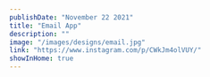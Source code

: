 ```yaml
---
publishDate: "November 22 2021"
title: "Email App"
description: ""
image: "/images/designs/email.jpg"
link: "https://www.instagram.com/p/CWkJm4olVUY/"
showInHome: true
---
```

